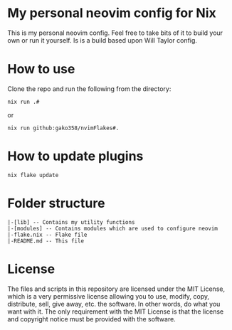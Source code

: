 # My personal neovim config for Nix
This is my personal neovim config. Feel free to take bits of it to build your own or run it yourself.
Is is a build based upon Will Taylor config.

# How to use
Clone the repo and run the following from the directory:
```
nix run .#
```
or
```
nix run github:gako358/nvimFlakes#.
```

# How to update plugins
```
nix flake update
```

# Folder structure
```
|-[lib] -- Contains my utility functions
|-[modules] -- Contains modules which are used to configure neovim
|-flake.nix -- Flake file
|-README.md -- This file
```

# License
The files and scripts in this repository are licensed under the MIT License, which is a very 
permissive license allowing you to use, modify, copy, distribute, sell, give away, etc. the software. 
In other words, do what you want with it. The only requirement with the MIT License is that the license 
and copyright notice must be provided with the software.

